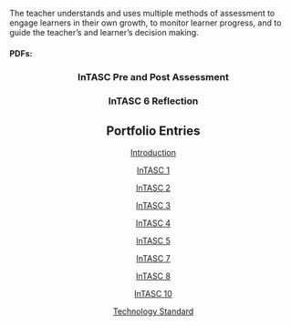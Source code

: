 <html>
<p>The teacher understands and uses multiple methods of assessment to engage learners in their own growth, to monitor learner progress, and to guide the teacher’s and learner’s decision making.</p>
<body>
  <h4>PDFs: </h4>
  <p>
<h3 align="center">InTASC Pre and Post Assessment</h3>
<p>
<h3 align="center">InTASC 6 Reflection</h3>

  <h2 align="center">Portfolio Entries</h2>
<p align="center"><a href="https://etrumble.github.io/Emily-Trumble-Portfolio/">Introduction</a></p>
<p align="center"><a href="https://etrumble.github.io/InTASC_1/">InTASC 1</a></p>
<p align="center"><a href="https://etrumble.github.io/InTASC_2/">InTASC 2</a></p>
<p align="center"><a href="https://etrumble.github.io/InTASC_3/">InTASC 3</a></p>
<p align="center"><a href="https://etrumble.github.io/InTASC_4/">InTASC 4</a></p>
<p align="center"><a href="https://etrumble.github.io/InTASC_5/">InTASC 5</a></p>
<p align="center"><a href="https://etrumble.github.io/InTASC_7/">InTASC 7</a></p>
<p align="center"><a href="https://etrumble.github.io/InTASC_8/">InTASC 8</a></p>
<p align="center"><a href="https://etrumble.github.io/InTASC_10/">InTASC 10</a></p>
<p align="center"><a href="https://etrumble.github.io/Technology_Standard/">Technology Standard</a></p>
  
